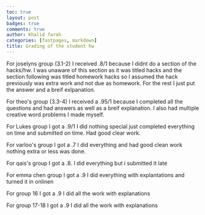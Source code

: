 ```yaml
---
toc: true
layout: post
badges: true
comments: true
author: Khalid farah
categories: [fastpages, markdown]
title: Grading of the student hw
---
```


For joselyns group (3.1-2) I received .8/1 because I didnt do a section of the hacks/hw. I was unaware of this section as it was titled hacks and the section following was titled homework hacks so I assumed the hack previously was extra work and not due as homework. For the rest I just put the answer and a breif exlpanation.

For theo's group (3.3-4) I received a .95/1 because I completed all the questions and had answers as well as a breif explanation. I also had multiple creative word problems I made myself.

For Lukes group I got a .9/1 I did nothing special just completed everything on time and submitted on time. Had good clear work.

For varloo's group I got a .7  I did everything and had good clean work nothing extra or less was done.

For qais's group I got a .8. I did everything but i submitted it late 

For emma chen group I got a .9 I did everything with explantations  and turned it in onlinen

For group 16 I got a .9 I did all the work with explanations

For group 17-18 I got a .9 I did all the work with explanations


